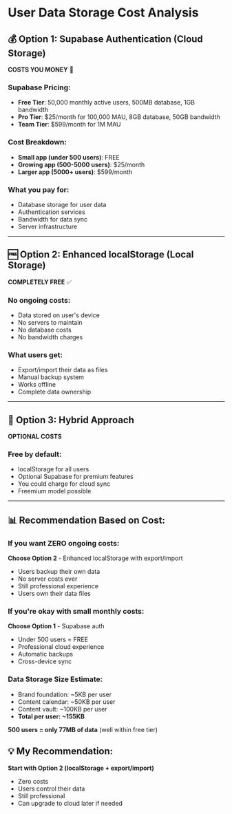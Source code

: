 # User Data Storage Cost Analysis

## 💰 Option 1: Supabase Authentication (Cloud Storage)
**COSTS YOU MONEY** 💸

### Supabase Pricing:
- **Free Tier**: 50,000 monthly active users, 500MB database, 1GB bandwidth
- **Pro Tier**: $25/month for 100,000 MAU, 8GB database, 50GB bandwidth  
- **Team Tier**: $599/month for 1M MAU

### Cost Breakdown:
- **Small app (under 500 users)**: FREE
- **Growing app (500-5000 users)**: $25/month
- **Larger app (5000+ users)**: $599/month

### What you pay for:
- Database storage for user data
- Authentication services
- Bandwidth for data sync
- Server infrastructure

---

## 🆓 Option 2: Enhanced localStorage (Local Storage)
**COMPLETELY FREE** ✅

### No ongoing costs:
- Data stored on user's device
- No servers to maintain
- No database costs
- No bandwidth charges

### What users get:
- Export/import their data as files
- Manual backup system
- Works offline
- Complete data ownership

---

## 🔄 Option 3: Hybrid Approach
**OPTIONAL COSTS** 

### Free by default:
- localStorage for all users
- Optional Supabase for premium features
- You could charge for cloud sync
- Freemium model possible

---

## 📊 Recommendation Based on Cost:

### If you want ZERO ongoing costs:
**Choose Option 2** - Enhanced localStorage with export/import
- Users backup their own data
- No server costs ever
- Still professional experience
- Users own their data files

### If you're okay with small monthly costs:
**Choose Option 1** - Supabase auth
- Under 500 users = FREE
- Professional cloud experience
- Automatic backups
- Cross-device sync

### Data Storage Size Estimate:
- Brand foundation: ~5KB per user
- Content calendar: ~50KB per user
- Content vault: ~100KB per user
- **Total per user: ~155KB**

**500 users = only 77MB of data** (well within free tier)

## 💡 My Recommendation:
**Start with Option 2 (localStorage + export/import)** 
- Zero costs
- Users control their data
- Still professional
- Can upgrade to cloud later if needed